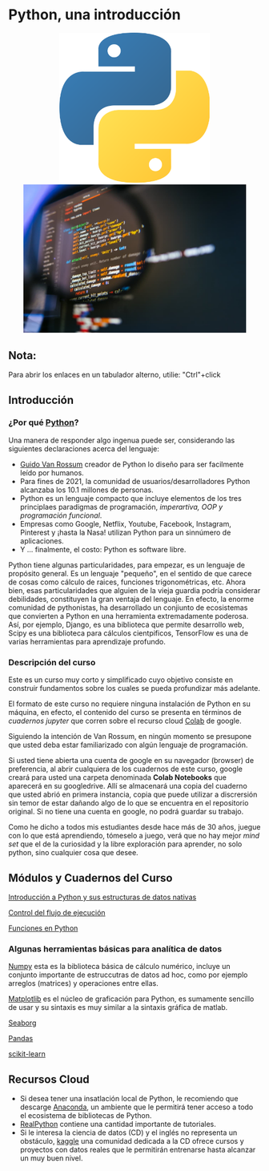 <p align="center">
  <H1> Python, una introducción </H1>
</p>



<p align="center">
  <img src="PICS/Python-logo.png" width="300" title="hover text">
  <img src="PICS/python-que-es.jpg" width="445" title="hover text">
</p>

## Nota:

Para abrir los enlaces en un tabulador alterno, utilie: "Ctrl"+click

## Introducción

### ¿Por qué [Python](https://www.python.org/)? 

Una manera de responder algo ingenua puede ser, considerando las siguientes declaraciones acerca del lenguaje:

* [Guido Van Rossum](https://en.wikipedia.org/wiki/Guido_van_Rossum) creador de Python lo diseño para ser facilmente leído por humanos.
* Para fines de 2021, la comunidad de usuarios/desarrolladores Python alcanzaba los 10.1 millones de personas.
* Python es un lenguaje compacto que incluye elementos de los tres principlaes paradigmas de programación, *imperartiva, OOP y programación funcional*.
* Empresas como Google, Netflix, Youtube, Facebook, Instagram, Pinterest y ¡hasta la Nasa! utilizan Python para un sinnúmero de aplicaciones.
* Y ... finalmente, el costo: Python es software libre.

Python tiene algunas particularidades, para empezar, es un lenguaje de propósito general. Es un lenguaje "pequeño", en el sentido de que carece de cosas como cálculo de raices, funciones trigonométricas, etc. Ahora bien, esas particularidades que alguien de la vieja guardia podría considerar debilidades, constituyen la gran ventaja del lenguaje. En efecto, la enorme comunidad de pythonistas, ha desarrollado un conjiunto de ecosistemas que convierten a Python en una herramienta extremadamente poderosa. Así, por ejemplo, Django, es una biblioteca que permite desarrollo web, Scipy es una biblioteca para cálculos cientpificos, TensorFlow es una de varias herramientas para aprendizaje profundo. 

### Descripción del curso

Este es un curso muy corto y simplificado cuyo objetivo consiste en construir fundamentos sobre los cuales se pueda profundizar más adelante.

El formato de este curso no requiere ninguna instalación de Python en su máquina, en efecto, el contenido del curso se presenta en términos de *cuadernos jupyter* que corren sobre el recurso cloud [Colab](https://colab.research.google.com/) de google.

Siguiendo la intención de Van Rossum, en ningún momento se presupone que usted deba estar familiarizado con algún lenguaje de programación. 

Si usted tiene abierta una cuenta de google en su navegador (browser) de preferencia, al abrir cualquiera de los cuadernos de este curso, google creará para usted una carpeta denominada **Colab Notebooks** que aparecerá en su googledrive. Allí se almacenará una copia del cuaderno que usted abrió en primera instancia, copia que puede utilizar a discrersión sin temor de estar dañando algo de lo que se encuentra en el repositorio original. Si no tiene una cuenta en google, no podrá guardar su trabajo.

Como he dicho a todos mis estudiantes desde hace más de 30 años, juegue con lo que está aprendiendo, tómeselo a juego, verá que no hay mejor *mind set* que el de la curiosidad y la libre exploración para aprender, no solo python, sino cualquier cosa que desee.

## Módulos y Cuadernos del Curso

 [Introducción a Python y sus estructuras de datos nativas](Cuadernos_Jupyter/CL_I_ESTRUCTURAS_DE_DATOS_NATIVAS.ipynb)

[Control del flujo de ejecución](Cuadernos_Jupyter/ESTRUCTURAS_DE_CONTROL.ipynb)

[Funciones en Python](Cuadernos_Jupyter/FUNCIONES_I.ipynb)

### Algunas herramientas básicas para analítica de datos

[Numpy]() esta es la biblioteca básica de cálculo numérico, incluye un conjunto importante de estruccutras de datos ad hoc, como por ejemplo arreglos (matrices) y operaciones entre ellas.

[Matplotlib](https://matplotlib.org/) es el núcleo de graficación para Python, es sumamente sencillo de usar y su sintaxis es muy similar a la sintaxis gráfica de matlab.

[Seaborg]()

[Pandas](Cuadernos_Jupyter/Introduccion_a_PANDAS.ipynb)

[scikit-learn](https://scikit-learn.org/stable/)

## Recursos Cloud

* Si desea tener una insatlación local de Python, le recomiendo que descarge [Anaconda](https://www.anaconda.com/), un ambiente que le permitirá tener acceso a todo el ecosistema de bibliotecas de Python.
* [RealPython](https://realpython.com/) contiene una cantidad importante de tutoriales.
* Si le interesa la ciencia de datos (CD) y el inglés no representa un obstáculo, [kaggle](https://www.kaggle.com/) una comunidad dedicada a la CD ofrece cursos y proyectos con datos reales que le permitirán entrenarse hasta alcanzar un muy buen nivel. 



